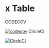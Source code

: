 # x Table

CODECOV

[![codecov](https://codecov.io/gh/supr8sung/shakedTable/branch/master/graph/badge.svg?token=YH2FP26q9s)](https://codecov.io/gh/supr8sung/shakedTable)
CircleCI

[![CircleCI](https://circleci.com/gh/supr8sung/shakedTable.svg?style=svg&circle-token=a132eadf4ba2fad1b8a4c0b43e8414dca661dd78)](https://circleci.com/gh/supr8sung/shakedTable)

